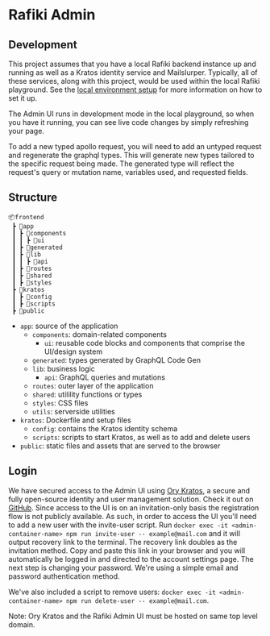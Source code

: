 # Rafiki Admin

## Development

This project assumes that you have a local Rafiki backend instance up and running as well as a Kratos identity service and Mailslurper. Typically, all of these services, along with this project, would be used within the local Rafiki playground. See the [local environment setup](../../localenv/README) for more information on how to set it up.

The Admin UI runs in development mode in the local playground, so when you have it running, you can see live code changes by simply refreshing your page.

To add a new typed apollo request, you will need to add an untyped request and regenerate the graphql types. This will generate new types tailored to the specific request being made. The generated type will reflect the request's query or mutation name, variables used, and requested fields.

## Structure

```
📦frontend
 ┣ 📂app
 ┃ ┣ 📂components
 ┃ ┃ ┣ 📂ui
 ┃ ┣ 📂generated
 ┃ ┣ 📂lib
 ┃ ┃ ┣ 📂api
 ┃ ┣ 📂routes
 ┃ ┣ 📂shared
 ┃ ┣ 📂styles
 ┣ 📂kratos
 ┃ ┣ 📂config
 ┃ ┣ 📂scripts
 ┣ 📂public
```

- `app`: source of the application
  - `components`: domain-related components
    - `ui`: reusable code blocks and components that comprise the UI/design system
  - `generated`: types generated by GraphQL Code Gen
  - `lib`: business logic
    - `api`: GraphQL queries and mutations
  - `routes`: outer layer of the application
  - `shared`: utilility functions or types
  - `styles`: CSS files
  - `utils`: serverside utilities
- `kratos`: Dockerfile and setup files
  - `config`: contains the Kratos identity schema
  - `scripts`: scripts to start Kratos, as well as to add and delete users
- `public`: static files and assets that are served to the browser

## Login

We have secured access to the Admin UI using [Ory Kratos](https://www.ory.sh/docs/kratos/ory-kratos-intro), a secure and fully open-source identity and user management solution. Check it out on [GitHub](https://github.com/ory/kratos). Since access to the UI is on an invitation-only basis the registration flow is not publicly available. As such, in order to access the UI you'll need to add a new user with the invite-user script. Run `docker exec -it <admin-container-name> npm run invite-user -- example@mail.com` and it will output recovery link to the terminal. The recovery link doubles as the invitation method. Copy and paste this link in your browser and you will automatically be logged in and directed to the account settings page. The next step is changing your password. We're using a simple email and password authentication method.

We've also included a script to remove users: `docker exec -it <admin-container-name> npm run delete-user -- example@mail.com`.

Note: Ory Kratos and the Rafiki Admin UI must be hosted on same top level domain.
